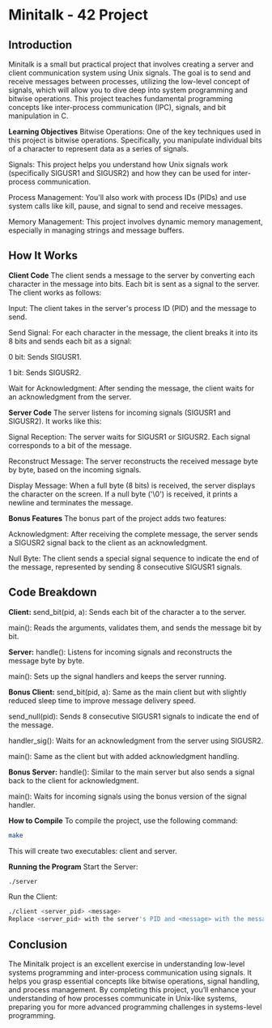 # Minitalk - 42 Project

## Introduction
Minitalk is a small but practical project that involves creating a server and client communication system using Unix signals. The goal is to send and receive messages between processes, utilizing the low-level concept of signals, which will allow you to dive deep into system programming and bitwise operations. This project teaches fundamental programming concepts like inter-process communication (IPC), signals, and bit manipulation in C.

__Learning Objectives__
Bitwise Operations: One of the key techniques used in this project is bitwise operations. Specifically, you manipulate individual bits of a character to represent data as a series of signals.

Signals: This project helps you understand how Unix signals work (specifically SIGUSR1 and SIGUSR2) and how they can be used for inter-process communication.

Process Management: You'll also work with process IDs (PIDs) and use system calls like kill, pause, and signal to send and receive messages.

Memory Management: This project involves dynamic memory management, especially in managing strings and message buffers.

## How It Works

__Client Code__
The client sends a message to the server by converting each character in the message into bits. Each bit is sent as a signal to the server. The client works as follows:

Input: The client takes in the server's process ID (PID) and the message to send.

Send Signal: For each character in the message, the client breaks it into its 8 bits and sends each bit as a signal:

0 bit: Sends SIGUSR1.

1 bit: Sends SIGUSR2.

Wait for Acknowledgment: After sending the message, the client waits for an acknowledgment from the server.

__Server Code__
The server listens for incoming signals (SIGUSR1 and SIGUSR2). It works like this:

Signal Reception: The server waits for SIGUSR1 or SIGUSR2. Each signal corresponds to a bit of the message.

Reconstruct Message: The server reconstructs the received message byte by byte, based on the incoming signals.

Display Message: When a full byte (8 bits) is received, the server displays the character on the screen. If a null byte ('\0') is received, it prints a newline and terminates the message.

__Bonus Features__
The bonus part of the project adds two features:

Acknowledgment: After receiving the complete message, the server sends a SIGUSR2 signal back to the client as an acknowledgment.

Null Byte: The client sends a special signal sequence to indicate the end of the message, represented by sending 8 consecutive SIGUSR1 signals.

## Code Breakdown
__Client:__
send_bit(pid, a): Sends each bit of the character a to the server.

main(): Reads the arguments, validates them, and sends the message bit by bit.

__Server:__
handle(): Listens for incoming signals and reconstructs the message byte by byte.

main(): Sets up the signal handlers and keeps the server running.

__Bonus Client:__
send_bit(pid, a): Same as the main client but with slightly reduced sleep time to improve message delivery speed.

send_null(pid): Sends 8 consecutive SIGUSR1 signals to indicate the end of the message.

handler_sig(): Waits for an acknowledgment from the server using SIGUSR2.

main(): Same as the client but with added acknowledgment handling.

__Bonus Server:__
handle(): Similar to the main server but also sends a signal back to the client for acknowledgment.

main(): Waits for incoming signals using the bonus version of the signal handler.

__How to Compile__
To compile the project, use the following command:

```sh
make
```
This will create two executables: client and server.

__Running the Program__
Start the Server:

```sh
./server
```
Run the Client:

```sh
./client <server_pid> <message>
Replace <server_pid> with the server's PID and <message> with the message you want to send.
```

## Conclusion
The Minitalk project is an excellent exercise in understanding low-level systems programming and inter-process communication using signals. 
It helps you grasp essential concepts like bitwise operations, signal handling, and process management. 
By completing this project, you’ll enhance your understanding of how processes communicate in Unix-like systems, preparing you for more advanced programming challenges in systems-level programming.

